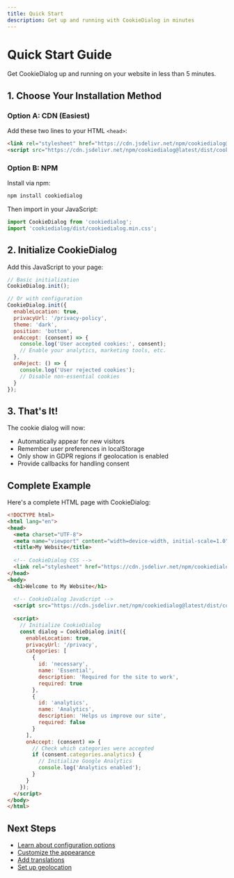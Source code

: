 ```yaml
---
title: Quick Start
description: Get up and running with CookieDialog in minutes
---
```


# Quick Start Guide

Get CookieDialog up and running on your website in less than 5 minutes.

## 1. Choose Your Installation Method

### Option A: CDN (Easiest)

Add these two lines to your HTML `<head>`:

```html
<link rel="stylesheet" href="https://cdn.jsdelivr.net/npm/cookiedialog@latest/dist/cookiedialog.min.css">
<script src="https://cdn.jsdelivr.net/npm/cookiedialog@latest/dist/cookiedialog.min.js"></script>
```

### Option B: NPM

Install via npm:

```bash
npm install cookiedialog
```

Then import in your JavaScript:

```javascript
import CookieDialog from 'cookiedialog';
import 'cookiedialog/dist/cookiedialog.min.css';
```

## 2. Initialize CookieDialog

Add this JavaScript to your page:

```javascript
// Basic initialization
CookieDialog.init();

// Or with configuration
CookieDialog.init({
  enableLocation: true,
  privacyUrl: '/privacy-policy',
  theme: 'dark',
  position: 'bottom',
  onAccept: (consent) => {
    console.log('User accepted cookies:', consent);
    // Enable your analytics, marketing tools, etc.
  },
  onReject: () => {
    console.log('User rejected cookies');
    // Disable non-essential cookies
  }
});
```

## 3. That's It!

The cookie dialog will now:
- Automatically appear for new visitors
- Remember user preferences in localStorage
- Only show in GDPR regions if geolocation is enabled
- Provide callbacks for handling consent

## Complete Example

Here's a complete HTML page with CookieDialog:

```html
<!DOCTYPE html>
<html lang="en">
<head>
  <meta charset="UTF-8">
  <meta name="viewport" content="width=device-width, initial-scale=1.0">
  <title>My Website</title>
  
  <!-- CookieDialog CSS -->
  <link rel="stylesheet" href="https://cdn.jsdelivr.net/npm/cookiedialog@latest/dist/cookiedialog.min.css">
</head>
<body>
  <h1>Welcome to My Website</h1>
  
  <!-- CookieDialog JavaScript -->
  <script src="https://cdn.jsdelivr.net/npm/cookiedialog@latest/dist/cookiedialog.min.js"></script>
  
  <script>
    // Initialize CookieDialog
    const dialog = CookieDialog.init({
      enableLocation: true,
      privacyUrl: '/privacy',
      categories: [
        {
          id: 'necessary',
          name: 'Essential',
          description: 'Required for the site to work',
          required: true
        },
        {
          id: 'analytics',
          name: 'Analytics',
          description: 'Helps us improve our site',
          required: false
        }
      ],
      onAccept: (consent) => {
        // Check which categories were accepted
        if (consent.categories.analytics) {
          // Initialize Google Analytics
          console.log('Analytics enabled');
        }
      }
    });
  </script>
</body>
</html>
```

## Next Steps

- [Learn about configuration options](/config/options)
- [Customize the appearance](/config/themes)
- [Add translations](/config/translations)
- [Set up geolocation](/features/geolocation)